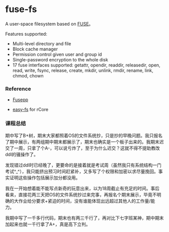 # fuse-fs
A user-space filesystem based on [FUSE](https://github.com/libfuse/libfuse)。

Features supported:

- Multi-level directory and file
- Block cache manager
- Permission control given user and group id
- Single-password encryption to the whole disk
- 17 fuse interfaces supported: getattr, opendir, readdir, releasedir, open, read, write, fsync, release, create, mkdir, unlink, rmdir, rename, link, chmod, chown

### Reference

- [Fusepp](https://github.com/jachappell/Fusepp)

- [easy-fs](https://github.com/rcore-os/rCore-Tutorial-v3/tree/main/easy-fs/src) for rCore

### 课程总结

期中写了B+树，期末大家都照着OS的文件系统抄，只是抄的早晚问题。我只报名了期中展示，有两组期中期末都展示了，期末也确实是一个板子出来的。我期末迟交了一周，只拿了个A-，可以说亏炸了，至于为什么迟交？这就不得不提助教改ddl的骚操作了。

发现错过ddl时已经晚了，更要命的是接着就是考试周（虽然我只有系统结构一门考试^_^），我只能挤出预习时间赶紧补，又多写了个权限和加密以求尽量挽回。事实证明这些操作包括展示加分都没用。

我在一开始想着能不能写点新奇的玩意出来，以为18周截止有充足的时间。事后看来，直接花两三天把OS的文件系统抄过来完事，再报名个期末展示，毕竟不明确的大作业给分要求+紧迫的时间，没有谁能体现出远超过其他人的工作量/能力。

我期中写了一千多行代码，期末也有两三千行了，再对比下七字班某神，期中期末加起来也就一千行拿了A+，真是高下立判。
